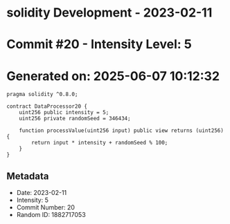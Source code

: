 ﻿# solidity Development - 2023-02-11
# Commit #20 - Intensity Level: 5
# Generated on: 2025-06-07 10:12:32
```solidity
pragma solidity ^0.8.0;

contract DataProcessor20 {
    uint256 public intensity = 5;
    uint256 private randomSeed = 346434;

    function processValue(uint256 input) public view returns (uint256) {
        return input * intensity + randomSeed % 100;
    }
}
```
## Metadata
- Date: 2023-02-11
- Intensity: 5
- Commit Number: 20
- Random ID: 1882717053

